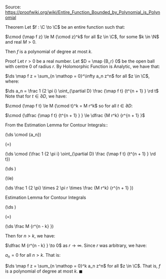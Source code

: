 # 

Source: https://proofwiki.org/wiki/Entire_Function_Bounded_by_Polynomial_is_Polynomial

Theorem
Let $f : \C \to \C$ be an entire function such that: 

$\cmod {\map f z} \le M {\cmod z}^k$
for all $z \in \C$, for some $k \in \N$ and real $M > 0$. 

Then $f$ is a polynomial of degree at most $k$. 


Proof
Let $r > 0$ be a real number.
Let $D = \map {B_r} 0$ be the open ball with centre $0$ of radius $r$.
By Holomorphic Function is Analytic, we have that: 

$\ds \map f z = \sum_{n \mathop = 0}^\infty a_n z^n$
for all $z \in \C$, where: 

$\ds a_n = \frac 1 {2 \pi i} \oint_{\partial D} \frac {\map f t} {t^{n + 1} } \rd t$
Note that for $t \in \partial D$, we have: 

$\cmod {\map f t} \le M {\cmod t}^k = M r^k$
so for all $t \in \partial D$:

$\cmod {\dfrac {\map f t} {t^{n + 1} } } \le \dfrac {M r^k} {r^{n + 1} }$

From the Estimation Lemma for Contour Integrals::














\(\ds \cmod {a_n}\)

\(=\)







\(\ds \cmod {\frac 1 {2 \pi i} \oint_{\partial D} \frac {\map f t} {t^{n + 1} } \rd t}\)




















\(\ds \)

\(\le\)







\(\ds \frac 1 {2 \pi} \times 2 \pi r \times \frac {M r^k} {r^{n + 1} }\)





Estimation Lemma for Contour Integrals














\(\ds \)

\(=\)







\(\ds \frac M {r^{n - k} }\)









Then for $n > k$, we have: 

$\dfrac M {r^{n - k} } \to 0$
as $r \to \infty$.
Since $r$ was arbitrary, we have: 

$a_n = 0$
for all $n > k$. 
That is: 

$\ds \map f z = \sum_{n \mathop = 0}^k a_n z^n$
for all $z \in \C$.
That is, $f$ is a polynomial of degree at most $k$.
$\blacksquare$





